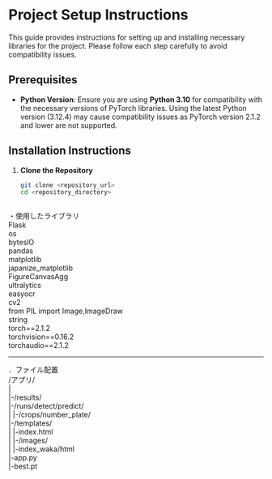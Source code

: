 # Project Setup Instructions

This guide provides instructions for setting up and installing necessary libraries for the project. Please follow each step carefully to avoid compatibility issues.

## Prerequisites

- **Python Version**: Ensure you are using **Python 3.10** for compatibility with the necessary versions of PyTorch libraries. Using the latest Python version (3.12.4) may cause compatibility issues as PyTorch version 2.1.2 and lower are not supported.

## Installation Instructions

1. **Clone the Repository**

   ```bash
   git clone <repository_url>
   cd <repository_directory>



・使用したライブラリ  
Flask  
os  
byteslO  
pandas  
matplotlib  
japanize_matplotlib  
FigureCanvasAgg  
ultralytics  
easyocr  
cv2  
from PIL import Image,ImageDraw  
string  
torch==2.1.2  
torchvision==0.16.2  
torchaudio==2.1.2  
__________________________________

．ファイル配置  
/アプリ/  
|    
|-/results/  
|-/runs/detect/predict/  
|   |-/crops/number_plate/  
|-/templates/  
|   |-index.html  
|   |-/images/  
|   |-index_waka/html  
|-app.py  
|-best.pt  



